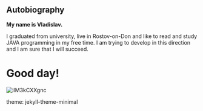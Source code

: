 ## Autobiography

**My name is Vladislav.**

I graduated from university, live in Rostov-on-Don and like to read and study JAVA programming in my free time.
I am trying to develop in this direction and I am sure that I will succeed.

# Good day!


![ilM3kCXXgnc](https://github.com/user-attachments/assets/f15a901c-dbbd-4c75-b041-43185d465580)

theme: jekyll-theme-minimal
